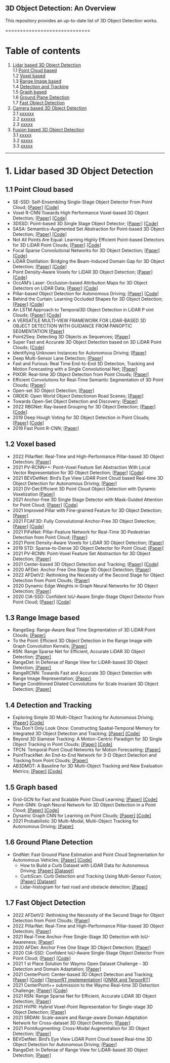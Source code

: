 ## 3D Object Detection: An Overview
This repository provides an up-to-date list of 3D Object Detection works. 
 
=============================
# Table of contents
1. [Lidar based 3D Object Detection](#1)  
    1.1 [Point Cloud based](#1.1)  
    1.2 [Voxel based](#1.2)  
    1.3 [Range Image based](#1.3)  
    1.4 [Detection and Tracking](#1.4)  
    1.5 [Graph based](#1.5)  
    1.6 [Ground Plane Detection](#1.6)  
    1.7 [Fast Object Detection](#1.7)  
2. [Camera based 3D Object Detection](#2)  
	2.1 [xxxxxx](#2.1)  
	2.2  [xxxxxx](#2.2)  
	2.3  [xxxxx](#2.3)   
3. [Fusion based 3D Object Detection](#3)  
	3.1 [xxxxx](#3.1)  
	3.2 [xxxxx](#3.2)  
	3.3 [xxxxx](#3.3)  


----------------------------------
# 1. Lidar based 3D Object Detection <a name="1"></a>  
## 1.1 Point Cloud based<a name="1.1"></a>
  - SE-SSD: Self-Ensembling Single-Stage Object Detector From Point Cloud; [[Paper]](https://arxiv.org/pdf/2104.09804.pdf) [[Code]](https://github.com/Vegeta2020/SE-SSD) 
  - Voxel R-CNN:Towards High Performance Voxel-based 3D Object Detection; [[Paper]](https://arxiv.org/pdf/2012.15712.pdf) [[Code]](https://github.com/djiajunustc/Voxel-R-CNN)
  - 3DSSD: Point-based 3D Single Stage Object Detector; [[Paper]](https://arxiv.org/pdf/2002.10187.pdf) [[Code]](https://github.com/dvlab-research/3DSSD)
  - SASA: Semantics-Augmented Set Abstraction for Point-based 3D Object Detection; [[Paper]](https://arxiv.org/pdf/2201.01976.pdf) [[Code]]( https://github.com/blakechen97/SASA)
  -  Not All Points Are Equal: Learning Highly Efficient Point-based Detectors for 3D LiDAR Point Clouds; [[Paper]](https://arxiv.org/pdf/2203.11139.pdf) [[Code]](https://github.com/yifanzhang713/IA-SSD)
  - Focal Sparse Convolutional Networks for 3D Object Detection; [[Paper]](https://arxiv.org/pdf/2204.12463) [[Code]](https://github.com/dvlab-research/FocalsConv)
  - LiDAR Distillation: Bridging the Beam-Induced Domain Gap for 3D Object Detection; [[Paper]](https://arxiv.org/pdf/2203.14956.pdf) [[Code]](https://github.com/weiyithu/LiDAR-Distillation)
  - Point Density-Aware Voxels for LiDAR 3D Object Detection; [[Paper]](https://arxiv.org/pdf/2203.05662.pdf) [[Code]](https://github.com/TRAILab/PDV)
  - OccAM’s Laser: Occlusion-based Attribution Maps for 3D Object Detectors on LiDAR Data; [[Paper]](https://arxiv.org/pdf/2203.05662.pdf) [[Code]](https://github.com/dschinagl/occam)
  - Pillar-based Object Detection for Autonomous Driving; [[Paper]](https://arxiv.org/pdf/2007.10323.pdf) [[Code]](https://github.com/WangYueFt/pillar-od) 
  - Behind the Curtain: Learning Occluded Shapes for 3D Object Detection; [[Paper]](https://arxiv.org/pdf/2112.02205.pdf) [[Code]](https://github.com/Xharlie/BtcDet) 
  - An LSTM Approach to Temporal3D Object Detection in LiDAR P oint Clouds; [[Paper]](https://arxiv.org/pdf/2007.12392.pdf) [[Code]](https://github.com/google-research/google-research/tree/master/tf3d) 
  - A VERSATILE MULTI-VIEW FRAMEWORK FOR LIDAR-BASED 3D OBJECT DETECTION WITH GUIDANCE FROM PANOPTIC SEGMENTATION [[Paper]](https://arxiv.org/pdf/2203.02133.pdf) 
  - Point2Seq: Detecting 3D Objects as Sequences; [[Paper]](https://arxiv.org/pdf/2203.13394.pdf) 
  - Super Fast and Accurate 3D Object Detection based on 3D LiDAR Point Clouds; [[Code]](https://github.com/maudzung/SFA3D) 
  - Identifying Unknown Instances for Autonomous Driving; [[Paper]](https://arxiv.org/pdf/1910.11296.pdf) 
  - Deep Multi-Sensor Lane Detection; [[Paper]](https://arxiv.org/pdf/1905.01555.pdf) 
  - Fast and Furious: Real Time End-to-End 3D Detection, Tracking and Motion Forecasting with a Single Convolutional Net; [[Paper]](https://arxiv.org/pdf/2012.12395.pdf) 
  - PIXOR: Real-time 3D Object Detection from Point Clouds; [[Paper]](https://arxiv.org/pdf/1902.06326.pdf) 
  - Efficient Convolutions for Real-Time Semantic Segmentation of 3D Point Clouds; [[Paper]](https://www.cs.toronto.edu/~urtasun/publications/zhang_etal_3dv18.pdf) 
  - Open-set 3D Object Detection; [[Paper]](https://arxiv.org/pdf/2112.01135.pdf) 
  - ORDER: Open World Object Detectionon Road Scenes; [[Paper]](https://ml4ad.github.io/files/papers2021/ORDER:%20Open%20World%20Object%20Detection%20on%20Road%20Scenes.pdf) 
  - Towards Open-Set Object Detection and Discovery; [[Paper]](https://arxiv.org/pdf/2204.05604.pdf) 
  - 2022 RBGNet: Ray-based Grouping for 3D Object Detection; [[Paper]](https://arxiv.org/pdf/2204.02251.pdf) [[Code]](https://github.com/Haiyang-W/RBGNet) 
  - 2019 Deep Hough Voting for 3D Object Detection in Point Clouds; [[Paper]](https://arxiv.org/pdf/1904.09664.pdf) [[Code]](https://github.com/facebookresearch/votenet) 
  - 2019 Fast Point R-CNN; [[Paper]](https://arxiv.org/pdf/1908.02990.pdf)
  

## 1.2 Voxel based<a name="1.2"></a>    
  - 2022 PillarNet: Real-Time and High-Performance Pillar-based 3D Object Detection; [[Paper]](https://arxiv.org/pdf/2205.07403.pdf)  
  - 2021 PV-RCNN++: Point-Voxel Feature Set Abstraction With Local Vector Representation for 3D Object Detection; [[Paper]](https://arxiv.org/pdf/2102.00463.pdf) [[Code]](https://github.com/open-mmlab/OpenPCDet)  
  - 2021 BEVDetNet: Bird’s Eye View LiDAR Point Cloud based Real-time 3D Object Detection for Autonomous Driving; [[Paper]](https://arxiv.org/pdf/2104.10780.pdf)   
  - 2021 DV-Det:Efficient 3D Point Cloud Object Detection with Dynamic Voxelization [[Paper]](https://arxiv.org/pdf/2107.12707.pdf)  
  - 2021 Anchor-free 3D Single Stage Detector with Mask-Guided Attention for Point Cloud; [[Paper]](https://arxiv.org/pdf/2108.03634.pdf) [[Code]]( https://github.com/jialeli1/MGAF-3DSSD) 
  - 2021 Improved Pillar with Fine-grained Feature for 3D Object Detection; [[Paper]](https://arxiv.org/pdf/2110.06049.pdf)  
  - 2021 FCAF3D: Fully Convolutional Anchor-Free 3D Object Detection; [[Paper]](https://arxiv.org/pdf/2112.00322.pdf) [[Code]]( https://github.com/samsunglabs/fcaf3d)  
  - 2021 PiFeNet: Pillar-Feature Network for Real-Time 3D Pedestrian Detection from Point Cloud; [[Paper]](https://arxiv.org/abs/2112.15458) 
  - 2021 Point Density-Aware Voxels for LiDAR 3D Object Detection; [[Paper]](https://arxiv.org/pdf/2203.05662.pdf) 
  - 2019 STD: Sparse-to-Dense 3D Object Detector for Point Cloud; [[Paper]](https://arxiv.org/pdf/1907.10471.pdf) 
  - 2021 PV-RCNN: Point-Voxel Feature Set Abstraction for 3D Object Detection; [[Paper]](https://arxiv.org/pdf/1912.13192.pdf) 
  - 2021 Center-based 3D Object Detection and Tracking; [[Paper]](https://arxiv.org/pdf/2006.11275.pdf) [[Code]](https://github.com/tianweiy/CenterPoint) 
  - 2020 AFDet: Anchor Free One Stage 3D Object Detection; [[Paper]](https://arxiv.org/pdf/2006.12671.pdf) 
  - 2022 AFDetV2: Rethinking the Necessity of the Second Stage for Object Detection from Point Clouds; [[Paper]](https://www.aaai.org/AAAI22Papers/AAAI-3350.HuY.pdf) 
  - 2020 Dynamic Edge Weights in Graph Neural Networks for 3D Object Detection; [[Paper]](https://arxiv.org/pdf/2009.08253.pdf)  
  - 2020 CIA-SSD: Confident IoU-Aware Single-Stage Object Detector From Point Cloud; [[Paper]](https://arxiv.org/pdf/2012.03015.pdf) [[Code]](https://github.com/Vegeta2020/CIA-SSD) 

## 1.3 Range Image based<a name="1.3"></a>  
  - RangeSeg: Range-Aware Real Time Segmentation of 3D LiDAR Point Clouds; [[Paper]](https://arxiv.org/pdf/2205.01570.pdf)  
  - To the Point: Efficient 3D Object Detection in the Range Image with Graph Convolution Kernels; [[Paper]](https://arxiv.org/pdf/2106.13381.pdf) 
  - RSN: Range Sparse Net for Efficient, Accurate LiDAR 3D Object Detection; [[Paper]](https://arxiv.org/pdf/2106.13365.pdf) 
  - RangeDet: In Defense of Range View for LiDAR-based 3D Object Detection; [[Paper]](https://arxiv.org/pdf/2106.13365.pdf) 
  - RangeRCNN: Towards Fast and Accurate 3D Object Detection with Range Image Representation; [[Paper]](https://arxiv.org/pdf/2009.00206.pdf) 
  - Range Conditioned Dilated Convolutions for Scale Invariant 3D Object Detection; [[Paper]](https://arxiv.org/pdf/2204.06577.pdf) 

## 1.4 Detection and Tracking<a name="1.4"></a>    
  - Exploring Simple 3D Multi-Object Tracking for Autonomous Driving; [[Paper]](https://arxiv.org/pdf/2108.10312.pdf) [[Code]](https://github.com/qcraftai/simtrack)
  - You Don't Only Look Once: Constructing Spatial-Temporal Memory for Integrated 3D Object Detection and Tracking;  [[Paper]](https://openaccess.thecvf.com/content/ICCV2021/papers/Sun_You_Dont_Only_Look_Once_Constructing_Spatial-Temporal_Memory_for_Integrated_ICCV_2021_paper.pdf) [[Code]](https://github.com/zju3dv/UDOLO)
  - Beyond 3D Siamese Tracking: A Motion-Centric Paradigm for 3D Single Object Tracking in Point Clouds; [[Paper]](https://arxiv.org/pdf/2203.01730.pdf) [[Code]](https://github.com/Ghostish/Open3DSOT)
  - TPCN: Temporal Point Cloud Networks for Motion Forecasting; [[Paper]](https://arxiv.org/pdf/2103.03067.pdf)
  - PointTrackNet: An End-to-End Network for 3-D Object Detection and Tracking from Point Clouds; [[Paper]](https://arxiv.org/pdf/2002.11559.pdf) 
  - AB3DMOT: A Baseline for 3D Multi-Object Tracking and New Evaluation Metrics; [[Paper]](https://arxiv.org/pdf/2008.08063.pdf) [[Code]](https://www.xinshuoweng.com/projects/AB3DMOT/)  


 ## 1.5 Graph based<a name="1.5"></a>  
  - Grid-GCN for Fast and Scalable Point Cloud Learning; [[Paper]](https://arxiv.org/pdf/1912.02984.pdf) [[Code]](https://github.com/Xharlie/Grid-GCN)
  - Point-GNN: Graph Neural Network for 3D Object Detection in a Point Cloud; [[Paper]](https://arxiv.org/pdf/2003.01251v1.pdf) [[Code]](https://github.com/WeijingShi/Point-GNN)
  - Dynamic Graph CNN for Learning on Point Clouds; [[Paper]](https://arxiv.org/pdf/1801.07829.pdf) [[Code]](https://github.com/WangYueFt/dgcnn)  
  - 2021 Probabilistic 3D Multi-Modal, Multi-Object Tracking for Autonomous Driving; [[Paper]](https://arxiv.org/pdf/2012.13755.pdf)

## 1.6 Ground Plane Detection<a name="1.6"></a>  
- GndNet: Fast Ground Plane Estimation and Point Cloud Segmentation for Autonomous Vehicles; [[Paper]](https://hal.inria.fr/hal-02927350/document) [[Code]](https://github.com/anshulpaigwar/GndNet)
  - How to Build a Curb Dataset with LiDAR Data for Autonomous Driving; [[Paper]](https://arxiv.org/pdf/2110.03968.pdf) [[Dataset]](https://download.mindspore.cn/)
  - CurbScan: Curb Detection and Tracking Using Multi-Sensor Fusion; [[Paper]](https://arxiv.org/pdf/2010.04837.pdf) [[Dataset]](https://download.mindspore.cn/)
  - Lidar-histogram for fast road and obstacle detection; [[Paper]](https://ieeexplore.ieee.org/document/7989159)

## 1.7 Fast Object Detection<a name="1.7"></a>  
- 2022 AFDetV2: Rethinking the Necessity of the Second Stage for Object Detection from Point Clouds; [[Paper]](https://www.aaai.org/AAAI22Papers/AAAI-3350.HuY.pdf) 
- 2022 PillarNet: Real-Time and High-Performance Pillar-based 3D Object Detection; [[Paper]](https://arxiv.org/pdf/2205.07403.pdf) 
- 2021 Real-Time Anchor-Free Single-Stage 3D Detection with IoU-Awareness; [[Paper]](https://arxiv.org/pdf/2107.14342.pdf)   
- 2020 AFDet: Anchor Free One Stage 3D Object Detection; [[Paper]](https://arxiv.org/pdf/2006.12671.pdf)  
- 2020 CIA-SSD: Confident IoU-Aware Single-Stage Object Detector From Point Cloud; [[Paper]](https://arxiv.org/pdf/2012.03015.pdf) [[Code]](https://github.com/Vegeta2020/CIA-SSD) 
- 2021 1 st Place Solution for Waymo Open Dataset Challenge - 3D Detection and Domain Adaptation; [[Paper]](https://arxiv.org/pdf/2006.15505.pdf) 
- 2021 CenterPoint: Center-based 3D Object Detection and Tracking; [[Paper]](https://arxiv.org/pdf/2006.11275.pdf)  [[Code]](https://github.com/tianweiy/CenterPoint/tree/master) [[TensorRT implementation]](https://github.com/Abraham423/CenterPoint) [[ONNX and TensorRT]](https://github.com/CarkusL/CenterPoint) 
- 2021 CenterPoint++ submission to the Waymo Real-time 3D Detection Challenge; [[Paper]](https://drive.google.com/file/d/1wG1zPc2PyWgBIC-dLSFbxzeZ3FhA708_/view) [[Code]](https://github.com/tianweiy/CenterPoint/tree/new_release) 
- 2021 RSN: Range Sparse Net for Efficient, Accurate LiDAR 3D Object Detection; [[Paper]](https://openaccess.thecvf.com/content/CVPR2021/papers/Sun_RSN_Range_Sparse_Net_for_Efficient_Accurate_LiDAR_3D_Object_CVPR_2021_paper.pdf)  
- 2021 HVPR: Hybrid Voxel-Point Representation for Single-stage 3D Object Detection; [[Paper]](https://openaccess.thecvf.com/content/CVPR2021/papers/Noh_HVPR_Hybrid_Voxel-Point_Representation_for_Single-Stage_3D_Object_Detection_CVPR_2021_paper.pdf)
- 2021 SRDAN: Scale-aware and Range-aware Domain Adaptation Network for Cross-dataset 3D Object Detection; [[Paper]](https://openaccess.thecvf.com/content/CVPR2021/papers/Zhang_SRDAN_Scale-Aware_and_Range-Aware_Domain_Adaptation_Network_for_Cross-Dataset_3D_CVPR_2021_paper.pdf)
- 2021 PointAugmenting: Cross-Modal Augmentation for 3D Object Detection; [[Paper]](https://openaccess.thecvf.com/content/CVPR2021/papers/Wang_PointAugmenting_Cross-Modal_Augmentation_for_3D_Object_Detection_CVPR_2021_paper.pdf) 
- BEVDetNet: Bird’s Eye View LiDAR Point Cloud based Real-time 3D Object Detection for Autonomous Driving; [[Paper]](https://arxiv.org/pdf/2104.10780.pdf)  
- RangeDet: In Defense of Range View for LiDAR-based 3D Object Detection; [[Paper]](https://arxiv.org/pdf/2103.10039.pdf)


